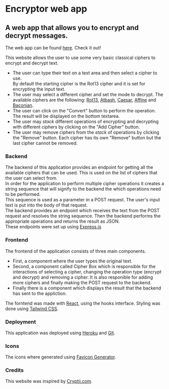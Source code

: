 # Encryptor web app

## A web app that allows you to encrypt and decrypt messages.
The web app can be found <a href='https://whispering-castle-52666.herokuapp.com/'>here</a>. Check it out!

This website allows the user to use some very basic classical ciphers to encrypt and decrypt text.<br>
* The user can type their text on a text area and then select a cipher to use.<br> 
By default the starting cipher is the Rot13 cipher and it is set for encrypting the input text.<br>
* The user may select a different cipher and set the mode to decrypt. The available ciphers are the following: 
<a href='https://en.wikipedia.org/wiki/ROT13'>Rot13</a>, <a href='https://en.wikipedia.org/wiki/Atbash'>Atbash</a>, <a href='https://en.wikipedia.org/wiki/Caesar_cipher'>Caesar</a>, <a href='https://en.wikipedia.org/wiki/Affine_cipher'>Affine</a> and <a href='https://en.wikipedia.org/wiki/Bacon%27s_cipher'>Baconian</a>.<br>
* The user can click on the "Convert" button to perform the operation. The result will be displayed on the bottom textarea.<br>
* The user may *stack* different operations of encrypting and decrypting with different ciphers by clicking on the "Add Cipher" button.<br> 
* The user may remove ciphers from the *stack* of operations by clicking the "Remove" button. Each cipher has its own "Remove" button but the last cipher cannot be removed.

### Backend
The backend of this application provides an endpoint for getting all the available ciphers that can be used. This is used on the list of ciphers that the user can select from.<br>
In order for the application to perform multiple cipher operations it creates a string sequence that will signify to the backend the which operations need to be performed.<br> 
This sequence is used as a parameter in a POST request. The user's input text is put into the body of that request.<br>
The backend provides an endpoint which receives the text from the POST request and resolves the string sequence. Then the backend performs the appropriate operations and returns the result as JSON.<br>
These endpoints were set up using <a href='https://expressjs.com/'>Express.js</a>

### Frontend
The frontend of the application consists of three main components. 
* First, a component where the user types the original text.<br>
* Second, a component called Cipher Box which is responsible for the interactions of selecting a cipher, changing the operation type (encrypt and decrypt) and removing a cipher. It is also responible for adding more ciphers and finally making the POST request to the backend.<br>
* Finally there is a component which displays the result that the backend has sent to the appliction.<br>

The forntend was made with <a href='https://reactjs.org/'>React</a>, using the hooks interface.
Styling was  done using <a href='https://tailwindcss.com/'>Tailwind CSS</a>.

### Deployment
This application was deployed using <a href='https://www.heroku.com/'>Heroku</a> and <a href='https://git-scm.com/'>Git</a>.

### Icons
The icons where generated using <a href='https://www.favicon-generator.org/'>Favicon Generator</a>.

### Credits
This website was inspired by <a href='https://cryptii.com/pipes/rot13-decoder/'>Cryptii.com</a>.
